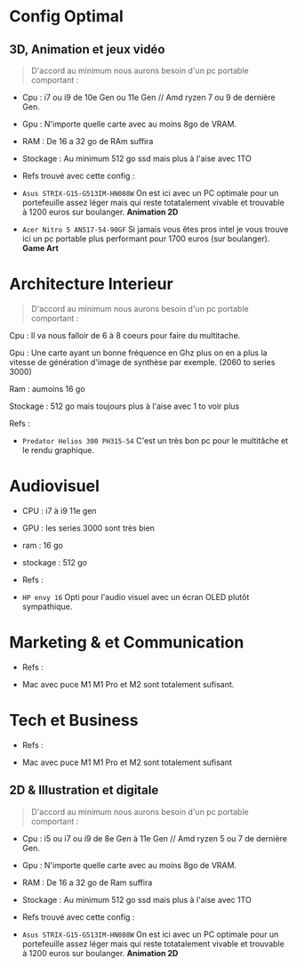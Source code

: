 # Config Optimal

## 3D, Animation et jeux vidéo
> D'accord au minimum nous aurons besoin d'un pc portable comportant :  

- Cpu : i7 ou i9 de 10e Gen ou 11e Gen // Amd ryzen 7 ou 9 de dernière Gen.

- Gpu : N'importe quelle carte avec au moins 8go de VRAM.

- RAM : De 16 a 32 go de RAm suffira

- Stockage : Au minimum 512 go ssd mais plus à l'aise avec 1TO

- Refs trouvé avec cette config :

- `Asus STRIX-G15-G513IM-HN008W` On est ici avec un PC optimale pour un portefeuille assez léger mais qui reste totatalement vivable et trouvable à 1200 euros sur boulanger. **Animation 2D**

- `Acer Nitro 5 AN517-54-90GF` Si jamais vous êtes pros intel je vous trouve ici un pc portable plus performant pour 1700 euros (sur boulanger). **Game Art** 

# Architecture Interieur

> D'accord au minimum nous aurons besoin d'un pc portable comportant : 

 Cpu : Il va nous falloir de 6 à 8 coeurs pour faire du multitache.

 Gpu : Une carte ayant un bonne fréquence en Ghz plus on en a plus la vitesse de génération d'image de synthèse par exemple. (2060 to series 3000) 

 Ram : aumoins 16 go

 Stockage : 512 go mais toujours plus à l'aise avec 1 to voir plus

 Refs :

 -  `Predator Helios 300 PH315-54` C'est un très bon pc pour le multitâche et le rendu graphique.

 # Audiovisuel

 - CPU : i7 à i9 11e gen 

 - GPU : les series 3000 sont très bien

 - ram : 16 go 

 - stockage : 512 go

 - Refs :

 - `HP envy 16` Opti pour l'audio visuel avec un écran OLED plutôt sympathique.

 # Marketing & et Communication
 
- Refs :

- Mac avec puce M1 M1 Pro et M2 sont totalement sufisant.

 # Tech et Business
 
- Refs :

- Mac avec puce M1 M1 Pro et M2 sont totalement sufisant

## 2D & Illustration et digitale

> D'accord au minimum nous aurons besoin d'un pc portable comportant :  

- Cpu :  i5 ou i7 ou i9 de 8e Gen à 11e Gen // Amd ryzen 5 ou 7 de dernière Gen.

- Gpu : N'importe quelle carte avec au moins 8go de VRAM.

- RAM : De 16 a 32 go de Ram suffira

- Stockage : Au minimum 512 go ssd mais plus à l'aise avec 1TO

- Refs trouvé avec cette config :

- `Asus STRIX-G15-G513IM-HN008W` On est ici avec un PC optimale pour un portefeuille assez léger mais qui reste totatalement vivable et trouvable à 1200 euros sur boulanger. **Animation 2D** 









